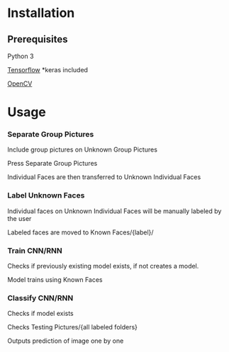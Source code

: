 # Installation

## Prerequisites

Python 3
 
[Tensorflow](https://www.tensorflow.org/install/pip) *keras included

[OpenCV](https://pypi.org/project/opencv-python/)


# Usage
### Separate Group Pictures
Include group pictures on Unknown Group Pictures

Press Separate Group Pictures

Individual Faces are then transferred to Unknown Individual Faces
### Label Unknown Faces
Individual faces on Unknown Individual Faces will be manually labeled by the user

Labeled faces are moved to Known Faces/{label}/

### Train CNN/RNN
Checks if previously existing model exists, if not creates a model.


Model trains using Known Faces


### Classify CNN/RNN

Checks if model exists

Checks Testing Pictures/{all labeled folders}

Outputs prediction of image one by one